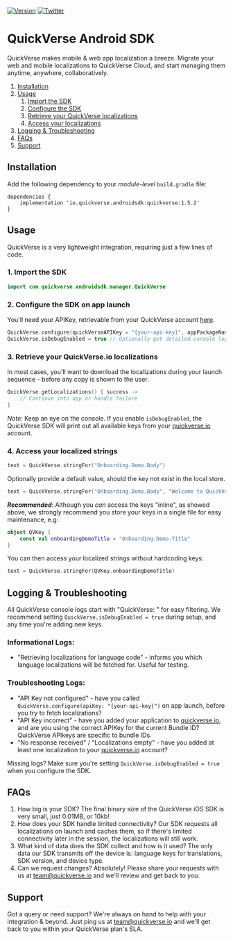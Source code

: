 [![Version](https://img.shields.io/maven-central/v/io.quickverse.androidsdk/quickverse)](https://central.sonatype.com/artifact/io.quickverse.androidsdk/quickverse/)
[![Twitter](https://img.shields.io/twitter/follow/quickverse_io?style=social)](https://twitter.com/quickverse.io)

# QuickVerse Android SDK

QuickVerse makes mobile & web app localization a breeze. Migrate your web and mobile localizations to QuickVerse Cloud, and start managing them anytime, anywhere, collaboratively.

1. [Installation](#installation)
2. [Usage](#usage)
    1. [Import the SDK](#1-import-the-sdk)
    2. [Configure the SDK](#2-configure-the-sdk-on-app-launch)
    3. [Retrieve your QuickVerse localizations](#3-retrieve-your-quickverseio-localizations)
    4. [Access your localizations](#4-access-your-localized-strings)
3. [Logging & Troubleshooting](#Logging-&-Troubleshooting)
5. [FAQs](#faqs)
6. [Support](#support)

## Installation

Add the following dependency to your _module-level_ `build.gradle` file:

```
dependencies {
    implementation 'io.quickverse.androidsdk:quickverse:1.5.2'
}
```

## Usage

QuickVerse is a very lightweight integration, requiring just a few lines of code.

### 1. Import the SDK

```kotlin
import com.quickverse.androidsdk.manager.QuickVerse
```

### 2. Configure the SDK on app launch

You'll need your APIKey, retrievable from your QuickVerse account [here](https://quickverse.io/project/default/applications).
```kotlin
QuickVerse.configure(quickVerseAPIKey = "{your-api-key}", appPackageName = "{your-package-name}")
QuickVerse.isDebugEnabled = true // Optionally get detailed console logs
```

### 3. Retrieve your QuickVerse.io localizations

In most cases, you'll want to download the localizations during your launch sequence - before any copy is shown to the user.

```kotlin
QuickVerse.getLocalizations() { success ->
    // Continue into app or handle failure         
}
```
_Note_: Keep an eye on the console. If you enable `isDebugEnabled`, the QuickVerse SDK will print out all available keys from your [quickverse.io](https://quickverse.io/project/default/localisations) account.

### 4. Access your localized strings

```kotlin
text = QuickVerse.stringFor("Onboarding.Demo.Body")
```

Optionally provide a default value, should the key not exist in the local store.
```kotlin
text = QuickVerse.stringFor("Onboarding.Demo.Body", "Welcome to QuickVerse")
```

**_Recommended_**: Although you _can_ access the keys "inline", as showed above, we strongly recommend you store your keys in a single file for easy maintenance, e.g:
```kotlin
object QVKey {
    const val onboardingDemoTitle = "Onboarding.Demo.Title"
}
```

You can then access your localized strings without hardcoding keys:
```kotlin
text = QuickVerse.stringFor(QVKey.onboardingDemoTitle)
```

## Logging & Troubleshooting

All QuickVerse console logs start with "QuickVerse: " for easy filtering. We recommend setting `QuickVerse.isDebugEnabled = true` during setup, and any time you're adding new keys.

### Informational Logs:
- "Retrieving localizations for language code" - informs you which language localizations will be fetched for. Useful for testing.

### Troubleshooting Logs:
- "API Key not configured" - have you called `QuickVerse.configure(apiKey: "{your-api-key}")` on app launch, before you try to fetch localizations?
- "API Key incorrect" - have you added your application to [quickverse.io](https://quickverse.io/project/default/applications), and are you using the correct APIKey for the current Bundle ID? QuickVerse APIkeys are specific to bundle IDs.
- "No response received" / "Localizations empty" - have you added at least one localization to your [quickverse.io](https://quickverse.io/project/default/localisations) account?

Missing logs? Make sure you're setting `QuickVerse.isDebugEnabled = true` when you configure the SDK.

## FAQs

1. How big is your SDK? The final binary size of the QuickVerse iOS SDK is very small, just 0.01MB, or 10kb!
2. How does your SDK handle limited connectivity? Our SDK requests all localizations on launch and caches them, so if there's limited connectivity later in the session, the localizations will still work.
3. What kind of data does the SDK collect and how is it used? The only data our SDK transmits off the device is: language keys for translations, SDK version, and device type.
4. Can we request changes? Absolutely! Please share your requests with us at team@quickverse.io and we'll review and get back to you.

## Support

Got a query or need support? We're always on hand to help with your integration & beyond. Just ping us at team@quickverse.io and we'll get back to you within your QuickVerse plan's SLA.
